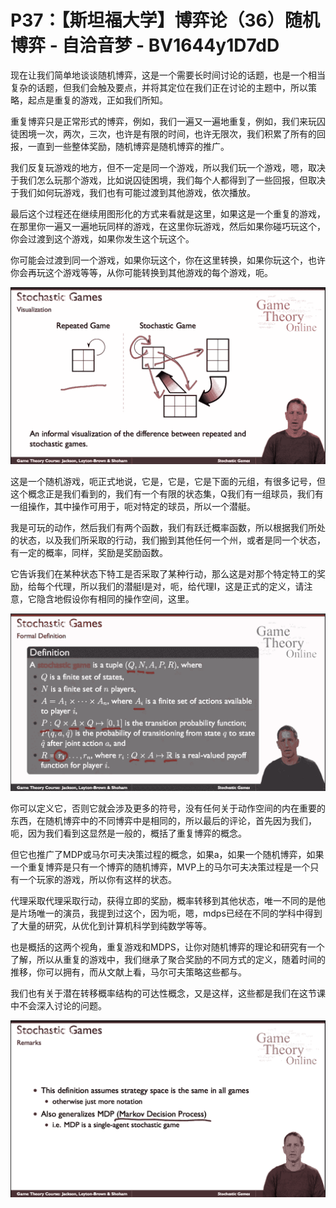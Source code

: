 # P37：【斯坦福大学】博弈论（36）随机博弈 - 自洽音梦 - BV1644y1D7dD

现在让我们简单地谈谈随机博弈，这是一个需要长时间讨论的话题，也是一个相当复杂的话题，但我们会触及要点，并将其定位在我们正在讨论的主题中，所以策略，起点是重复的游戏，正如我们所知。

重复博弈只是正常形式的博弈，例如，我们一遍又一遍地重复，例如，我们来玩囚徒困境一次，两次，三次，也许是有限的时间，也许无限次，我们积累了所有的回报，一直到一些整体奖励，随机博弈是随机博弈的推广。

我们反复玩游戏的地方，但不一定是同一个游戏，所以我们玩一个游戏，嗯，取决于我们怎么玩那个游戏，比如说囚徒困境，我们每个人都得到了一些回报，但取决于我们如何玩游戏，我们也有可能过渡到其他游戏，依次播放。

最后这个过程还在继续用图形化的方式来看就是这里，如果这是一个重复的游戏，在那里你一遍又一遍地玩同样的游戏，在这里你玩游戏，然后如果你碰巧玩这个，你会过渡到这个游戏，如果你发生这个玩这个。

你可能会过渡到同一个游戏，如果你玩这个，你在这里转换，如果你玩这个，也许你会再玩这个游戏等等，从你可能转换到其他游戏的每个游戏，呃。



![](img/34f3193931d7b942fd5e30b6e31d5565_1.png)

这是一个随机游戏，呃正式地说，它是，它是，它是下面的元组，有很多记号，但这个概念正是我们看到的，我们有一个有限的状态集，Q我们有一组球员，我们有一组操作，其中操作可用于，呃对特定的球员，所以一个潜艇。

我是可玩的动作，然后我们有两个函数，我们有跃迁概率函数，所以根据我们所处的状态，以及我们所采取的行动，我们搬到其他任何一个州，或者是同一个状态，有一定的概率，同样，奖励是奖励函数。

它告诉我们在某种状态下特工是否采取了某种行动，那么这是对那个特定特工的奖励，给每个代理，所以我们的潜艇I是对，呃，给代理I，这是正式的定义，请注意，它隐含地假设你有相同的操作空间，这里。



![](img/34f3193931d7b942fd5e30b6e31d5565_3.png)

你可以定义它，否则它就会涉及更多的符号，没有任何关于动作空间的内在重要的东西，在随机博弈中的不同博弈中是相同的，所以最后的评论，首先因为我们，呃，因为我们看到这显然是一般的，概括了重复博弈的概念。

但它也推广了MDP或马尔可夫决策过程的概念，如果a，如果一个随机博弈，如果一个重复博弈是只有一个博弈的随机博弈，MVP上的马尔可夫决策过程是一个只有一个玩家的游戏，所以你有这样的状态。

代理采取代理采取行动，获得立即的奖励，概率转移到其他状态，唯一不同的是他是片场唯一的演员，我提到过这个，因为呃，嗯，mdps已经在不同的学科中得到了大量的研究，从优化到计算机科学到纯数学等等。

也是概括的这两个视角，重复游戏和MDPS，让你对随机博弈的理论和研究有一个了解，所以从重复的游戏中，我们继承了聚合奖励的不同方式的定义，随着时间的推移，你可以拥有，而从文献上看，马尔可夫策略这些都与。

我们也有关于潜在转移概率结构的可达性概念，又是这样，这些都是我们在这节课中不会深入讨论的问题。

![](img/34f3193931d7b942fd5e30b6e31d5565_5.png)